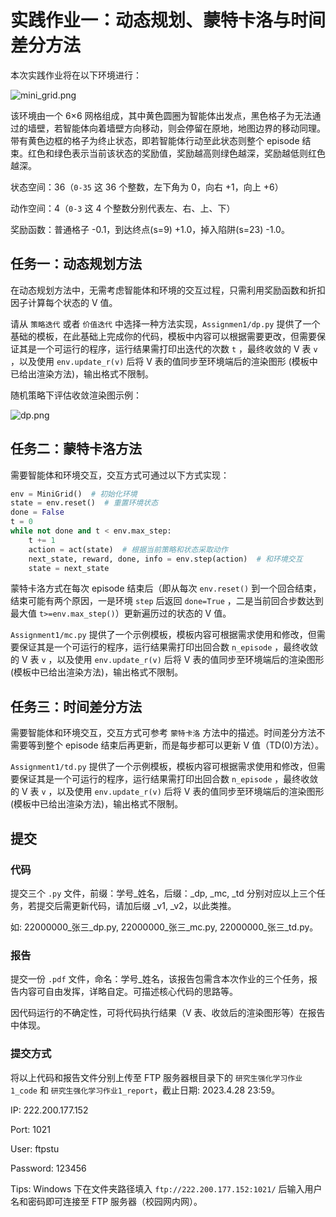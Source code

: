 # 实践作业一：动态规划、蒙特卡洛与时间差分方法

本次实践作业将在以下环境进行：

![mini_grid.png](https://github.com/joenghl/SYSU_2023SpringRL/blob/master/docs/images/mini_grid.png?raw=true)

该环境由一个 6×6 网格组成，其中黄色圆圈为智能体出发点，黑色格子为无法通过的墙壁，若智能体向着墙壁方向移动，则会停留在原地，地图边界的移动同理。带有黄色边框的格子为终止状态，即若智能体行动至此状态则整个 episode 结束。红色和绿色表示当前该状态的奖励值，奖励越高则绿色越深，奖励越低则红色越深。

状态空间：36（`0-35` 这 36 个整数，左下角为 0，向右 +1，向上 +6）

动作空间：4（`0-3` 这 4 个整数分别代表左、右、上、下）

奖励函数：普通格子 -0.1，到达终点(s=9) +1.0，掉入陷阱(s=23) -1.0。

## 任务一：动态规划方法

在动态规划方法中，无需考虑智能体和环境的交互过程，只需利用奖励函数和折扣因子计算每个状态的 V 值。

请从 `策略迭代` 或者 `价值迭代`  中选择一种方法实现，`Assignmen1/dp.py` 提供了一个基础的模板，在此基础上完成你的代码，模板中内容可以根据需要更改，但需要保证其是一个可运行的程序，运行结果需打印出迭代的次数 `t` ，最终收敛的 V 表 `v` ，以及使用 `env.update_r(v)` 后将 V 表的值同步至环境端后的渲染图形 (模板中已给出渲染方法)，输出格式不限制。

随机策略下评估收敛渲染图示例：

![dp.png](https://github.com/joenghl/SYSU_2023SpringRL/blob/master/docs/images/dp.png?raw=true)

## 任务二：蒙特卡洛方法

需要智能体和环境交互，交互方式可通过以下方式实现：

```python
env = MiniGrid()  # 初始化环境
state = env.reset()  # 重置环境状态
done = False
t = 0
while not done and t < env.max_step:
    t += 1
    action = act(state)  # 根据当前策略和状态采取动作
    next_state, reward, done, info = env.step(action)  # 和环境交互
    state = next_state
```

蒙特卡洛方式在每次 episode 结束后（即从每次 `env.reset()`  到一个回合结束，结束可能有两个原因，一是环境 `step` 后返回 `done=True` ，二是当前回合步数达到最大值 `t>=env.max_step()`）更新遍历过的状态的 V 值。

`Assignment1/mc.py` 提供了一个示例模板，模板内容可根据需求使用和修改，但需要保证其是一个可运行的程序，运行结果需打印出回合数 `n_episode` ，最终收敛的 V 表 `v` ，以及使用 `env.update_r(v)` 后将 V 表的值同步至环境端后的渲染图形 (模板中已给出渲染方法)，输出格式不限制。

## 任务三：时间差分方法

需要智能体和环境交互，交互方式可参考 `蒙特卡洛` 方法中的描述。时间差分方法不需要等到整个 episode 结束后再更新，而是每步都可以更新 V 值（TD(0)方法）。

`Assignment1/td.py` 提供了一个示例模板，模板内容可根据需求使用和修改，但需要保证其是一个可运行的程序，运行结果需打印出回合数 `n_episode` ，最终收敛的 V 表 `v` ，以及使用 `env.update_r(v)` 后将 V 表的值同步至环境端后的渲染图形 (模板中已给出渲染方法)，输出格式不限制。

## 提交

### 代码

提交三个 `.py` 文件，前缀：学号\_姓名，后缀：\_dp, \_mc, _td 分别对应以上三个任务，若提交后需更新代码，请加后缀 \_v1, \_v2，以此类推。

如: 22000000\_张三\_dp.py, 22000000\_张三\_mc.py, 22000000\_张三\_td.py。

### 报告

提交一份 `.pdf` 文件，命名：学号\_姓名，该报告包需含本次作业的三个任务，报告内容可自由发挥，详略自定。可描述核心代码的思路等。

因代码运行的不确定性，可将代码执行结果（V 表、收敛后的渲染图形等）在报告中体现。

### 提交方式

将以上代码和报告文件分别上传至 FTP 服务器根目录下的 `研究生强化学习作业1_code` 和 `研究生强化学习作业1_report`，截止日期: 2023.4.28 23:59。

IP: 222.200.177.152

Port: 1021

User: ftpstu

Password: 123456

Tips: Windows 下在文件夹路径填入 `ftp://222.200.177.152:1021/` 后输入用户名和密码即可连接至 FTP 服务器（校园网内网）。
